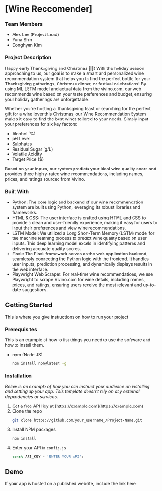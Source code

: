 # \[Wine Reccomender\]

### Team Members
- Alex Lee (Project Lead)
- Yuna Shin
- Donghyun Kim

### Project Description

Happy early Thanksgiving and Christmas 🥧🎄! With the holiday season approaching to us, our goal is to make a smart and personalized wine recommendation system that helps you to find the perfect bottle for your Thanksgiving gatherings, Christmas dinner, or festival celebrations! By using ML LSTM model and actual data from the vivino.com, our web recommends wine based on your taste preferences and budget, ensuring your holiday gatherings are unforgettable.

Whether you're hosting a Thanksgiving feast or searching for the perfect gift for a wine lover this Christmas, our Wine Recommendation System makes it easy to find the best wines tailored to your needs. Simply input your preferences for six key factors:

- Alcohol (%)
- pH Level
- Sulphates
- Residual Sugar (g/L)
- Volatile Acidity
- Target Price ($)

Based on your inputs, our system predicts your ideal wine quality score and provides three highly-rated wine recommendations, including names, prices, and ratings sourced from Vivino.


### Built With

- Python: The core logic and backend of our wine recommendation system are built using Python, leveraging its robust libraries and frameworks.
- HTML & CSS: The user interface is crafted using HTML and CSS to provide a clean and user-friendly experience, making it easy for users to input their preferences and view wine recommendations.
- LSTM Model: We utilized a Long Short-Term Memory (LSTM) model for the machine learning process to predict wine quality based on user inputs. This deep learning model excels in identifying patterns and delivering accurate quality scores.
- Flask: The Flask framework serves as the web application backend, seamlessly connecting the Python logic with the frontend. It handles user inputs, prediction processing, and dynamically displays results in the web interface.
- Playwright Web Scraper: For real-time wine recommendations, we use Playwright to scrape Vivino.com for wine details, including names, prices, and ratings, ensuring users receive the most relevant and up-to-date suggestions.


## Getting Started
This is where you give instructions on how to run your project

### Prerequisites

This is an example of how to list things you need to use the software and how to install them.
* npm (Node JS)
  ```sh
  npm install npm@latest -g
  ```

### Installation

_Below is an example of how you can instruct your audience on installing and setting up your app. This template doesn't rely on any external dependencies or services._

1. Get a free API Key at [https://example.com](https://example.com)
2. Clone the repo
   ```sh
   git clone https://github.com/your_username_/Project-Name.git
   ```
3. Install NPM packages
   ```sh
   npm install
   ```
4. Enter your API in `config.js`
   ```js
   const API_KEY = 'ENTER YOUR API';
   ```
## Demo
If your app is hosted on a published website, include the link here
